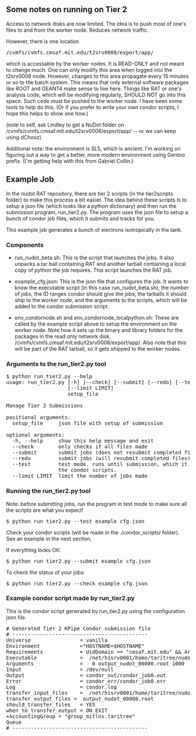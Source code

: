 ## Some notes on running on Tier 2

Access to network disks are now limited.  The idea is to push most of one's files to and from the worker node.  Reduces network traffic.

However, there is one location

<pre>
/cvmfs/cvmfs.cmsaf.mit.edu/t2srv0008/export/app/ 
</pre>

which is accessable by the worker nodes. It is READ-ONLY and not meant to change much.  One can only modify this area when logged into the t2srv0008 node. However, changes to this area propagate every 15 minutes or so to the batch system.  This means that only external software packages like ROOT and GEANT4 make sense to live here.  Things like RAT or one's analysis code, which will be modifying regularly, SHOULD NOT go into this space.  Such code must be pushed to the worker node. I have been some tools to help do this.  (Or if you prefer to write your own condor scripts, I hope this helps to show one how.)

(note to self, ask Lindley to get a NuDot folder on /cvmfs/cvmfs.cmsaf.mit.edu/t2srv0008/export/app/  -- or we can keep using dChooz)

Additional note: the environment is SL5, which is ancient.  I'm working on figuring out a way to get a better, more modern environment using Gentoo prefix. (I'm getting help with this from Gabriel Collin.)

## Example Job

In the nudot RAT repository, there are tier 2 scripts (in the tier2scripts folder) to make this process a bit easier.  The idea behind these scripts is to setup a json file (which looks like a python dictionary) and then run the submission program, run_tier2.py.  The program uses the json file to setup a bunch of condor job files, which it submits and tracks for you.

This example job generates a bunch of electrons isotropically in the tank.

### Components

* run_nudot_beta.sh: This is the script that launches the jobs. It also unpacks a tar ball containing RAT and another tarball containing a local copy of python the job requires. This script launches the RAT job.

* example_cfg.json: This is the json file that configures the job.  It wants to know the executable script (in this case run_nudot_beta.sh), the number of jobs, the ID ranges condor should give the jobs, the tarballs it should ship to the worker node, and the arguments to the scripts, which will be added to the condor submission script.

* env_condornode.sh and env_condornode_localpython.sh: These are called by the example script above to setup the environment on the worker node.  Note how it sets up the binary and library folders for the packages in the read only network disk, /cvmfs/cvmfs.cmsaf.mit.edu/t2srv0008/export/app/. Also note that this will be part of the RAT tarball, so it gets shipped to the worker nodes.

### Arguments to the run_tier2.py tool

<pre>
$ python run_tier2.py --help
usage: run_tier2.py [-h] [--check] [--submit] [--redo] [--test]
                    [--limit LIMIT]
                    setup_file

Manage Tier 2 Submissions

positional arguments:
  setup_file     json file with setup of submission

optional arguments:
  -h, --help     show this help message and exit
  --check        only checks if all files made
  --submit       submit jobs (does not resubmit completed files)
  --redo         submit jobs (will resubmit completed files)
  --test         test mode. runs until submission, which it will skip. makes
                 the condor scripts.
  --limit LIMIT  limit the number of jobs made
</pre>

### Running the run_tier2.py tool

Note: before submitting jobs, run the program in test mode to make sure all the scripts are what you expect!

<pre>
$ python run_tier2.py --test example_cfg.json
</pre>

Check your condor scripts (will be made in the ./condor_scripts/ folder). See an example in the next section.

If everything looks OK:

<pre>
$ python run_tier2.py --submit example_cfg.json
</pre>

To check the status of your jobs:

<pre>
$ python run_tier2.py --check example_cfg.json
</pre>


### Example condor script made by run_tier2.py

This is the condor script generated by run_tier2.py using the configuration json file.

<pre>
# Generated Tier 2 KPipe Condor submission file
# --------------------------------------------
Universe                = vanilla
Environment             ="HOSTNAME=$HOSTNAME"
Requirements            = UidDomain == "cmsaf.mit.edu" && Arch == "X86_64" && HasFileTransfer
Executable              =  /net/hisrv0001/home/taritree/nudot/ratpac-nudot/tier2scripts/run_nudot_beta.sh
Arguments               =   0 output_nudot_00000.root 1000
Input                   = /dev/null
Output                  = condor_out/condor_job0.out
Error                   = condor_err/condor_job0.err
Log                     = condor.log
transfer_input_files    =  /net/hisrv0001/home/taritree/nudot/rat.tar.gz, /net/hisrv0001/home/taritree/kpipe/production/python2.6.9.tar
transfer_output_files =  output_nudot_00000.root
should_transfer_files   = YES
when_to_transfer_output = ON_EXIT
+AccountingGroup = "group_mitlns.taritree"
Queue
# --------------------------------------------
</pre>
